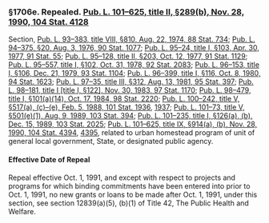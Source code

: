 ### §1706e. Repealed. [Pub. L. 101–625, title II, §289(b), Nov. 28, 1990, 104 Stat. 4128](/statviewer.htm?volume=104&page=4128) ###

Section, [Pub. L. 93–383, title VIII, §810, Aug. 22, 1974, 88 Stat. 734](/statviewer.htm?volume=88&page=734); [Pub. L. 94–375, §20, Aug. 3, 1976, 90 Stat. 1077](/statviewer.htm?volume=90&page=1077); [Pub. L. 95–24, title I, §103, Apr. 30, 1977, 91 Stat. 55](/statviewer.htm?volume=91&page=55); [Pub. L. 95–128, title II, §203, Oct. 12, 1977, 91 Stat. 1129](/statviewer.htm?volume=91&page=1129); [Pub. L. 95–557, title I, §102, Oct. 31, 1978, 92 Stat. 2083](/statviewer.htm?volume=92&page=2083); [Pub. L. 96–153, title I, §106, Dec. 21, 1979, 93 Stat. 1104](/statviewer.htm?volume=93&page=1104); [Pub. L. 96–399, title I, §116, Oct. 8, 1980, 94 Stat. 1623](/statviewer.htm?volume=94&page=1623); [Pub. L. 97–35, title III, §312, Aug. 13, 1981, 95 Stat. 397](/statviewer.htm?volume=95&page=397); [Pub. L. 98–181, title I [title I, §122], Nov. 30, 1983, 97 Stat. 1170](/statviewer.htm?volume=97&page=1170); [Pub. L. 98–479, title I, §101(a)(14), Oct. 17, 1984, 98 Stat. 2220](/statviewer.htm?volume=98&page=2220); [Pub. L. 100–242, title V, §517(a), (c)–(e), Feb. 5, 1988, 101 Stat. 1936](/statviewer.htm?volume=101&page=1936), [1937](/statviewer.htm?volume=101&page=1937); [Pub. L. 101–73, title V, §501(e)(1), Aug. 9, 1989, 103 Stat. 394](/statviewer.htm?volume=103&page=394); [Pub. L. 101–235, title I, §126(a), (b), Dec. 15, 1989, 103 Stat. 2025](/statviewer.htm?volume=103&page=2025); [Pub. L. 101–625, title IX, §914(a), (b), Nov. 28, 1990, 104 Stat. 4394](/statviewer.htm?volume=104&page=4394), [4395](/statviewer.htm?volume=104&page=4395), related to urban homestead program of unit of general local government, State, or designated public agency.

#### Effective Date of Repeal ####

Repeal effective Oct. 1, 1991, and except with respect to projects and programs for which binding commitments have been entered into prior to Oct. 1, 1991, no new grants or loans to be made after Oct. 1, 1991, under this section, see section 12839(a)(5), (b)(1) of Title 42, The Public Health and Welfare.